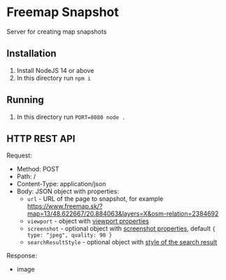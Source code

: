 # Freemap Snapshot

Server for creating map snapshots

## Installation

1. Install NodeJS 14 or above
1. In this directory run `npm i`

## Running

1. In this directory run `PORT=8080 node .`

## HTTP REST API

Request:

- Method: POST
- Path: /
- Content-Type: application/json
- Body: JSON object with properties:
  - `url` - URL of the page to snapshot, for example https://www.freemap.sk/?map=13/48.622667/20.884063&layers=X&osm-relation=2384692
  - `viewport` - object with [viewport properties](https://puppeteer.github.io/puppeteer/docs/puppeteer.viewport)
  - `screenshot` - optional object with [screenshot properties](https://puppeteer.github.io/puppeteer/docs/puppeteer.screenshotoptions), default `{ type: "jpeg", quality: 90 }`
  - `searchResultStyle` - optional object with [style of the search result](https://leafletjs.com/reference.html#path-option)

Response:

- image
